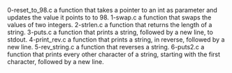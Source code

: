 0-reset_to_98.c a function that takes a pointer to an int as parameter and updates the value it points to to 98.
1-swap.c a function that swaps the values of two integers.
2-strlen.c a function that returns the length of a string.
3-puts.c a function that prints a string, followed by a new line, to stdout.
4-print_rev.c a function that prints a string, in reverse, followed by a new line.
5-rev_string.c a function that reverses a string.
6-puts2.c a function that prints every other character of a string, starting with the first character, followed by a new line.
